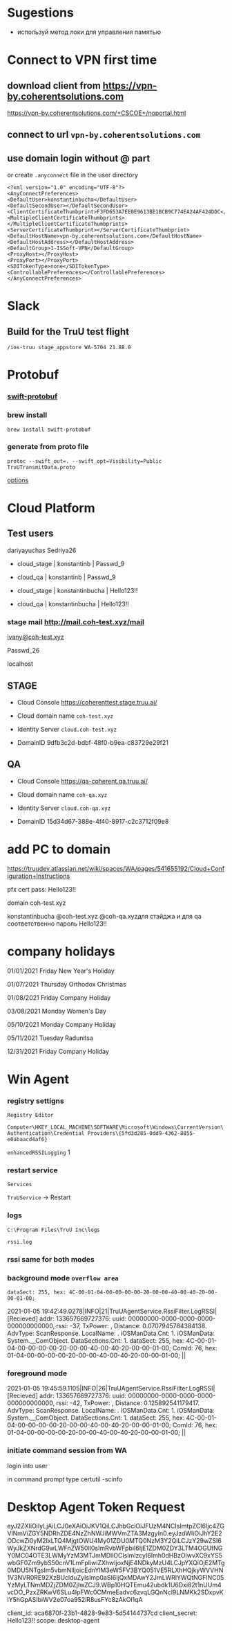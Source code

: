 # Sugestions 

* используй метод локи для управления памятью

# Connect to VPN first time

## download client from <https://vpn-by.coherentsolutions.com> 

https://vpn-by.coherentsolutions.com/+CSCOE+/noportal.html

## connect to url `vpn-by.coherentsolutions.com`

## use domain login without @ part

or create `.anyconnect` file in the user directory
```
<?xml version="1.0" encoding="UTF-8"?>
<AnyConnectPreferences>
<DefaultUser>konstantinbucha</DefaultUser>
<DefaultSecondUser></DefaultSecondUser>
<ClientCertificateThumbprint>F3FD653A7EE0E9613BE1BCB9C774EA24AF424DDC</ClientCertificateThumbprint>
<MultipleClientCertificateThumbprints></MultipleClientCertificateThumbprints>
<ServerCertificateThumbprint></ServerCertificateThumbprint>
<DefaultHostName>vpn-by.coherentsolutions.com</DefaultHostName>
<DefaultHostAddress></DefaultHostAddress>
<DefaultGroup>1-ISSoft-VPN</DefaultGroup>
<ProxyHost></ProxyHost>
<ProxyPort></ProxyPort>
<SDITokenType>none</SDITokenType>
<ControllablePreferences></ControllablePreferences>
</AnyConnectPreferences>
```

# Slack 

## Build for the TruU test flight

`/ios-truu stage_appstore WA-5704 21.88.0`

# Protobuf

### [swift-protobuf](https://github.com/apple/swift-protobuf)

### brew install

```
brew install swift-protobuf
```

### generate from proto file 

```
protoc --swift_out=. --swift_opt=Visibility=Public TruUTransmitData.proto
```

[options](https://github.com/apple/swift-protobuf/blob/master/Documentation/PLUGIN.md#generation-option-visibility---visibility-of-generated-types)


# Cloud Platform

## Test users

dariyayuchas Sedriya26 

* cloud_stage | konstantinb | Passwd_9

* cloud_qa | konstantinb | Passwd_9

* cloud_stage | konstantinbucha | Hello123!!

* cloud_qa | konstantinbucha | Hello123!!

### stage mail <http://mail.coh-test.xyz/mail>

ivany@coh-test.xyz

Passwd_26

localhost

## STAGE 

* Cloud Console <https://coherenttest.stage.truu.ai/>

* Cloud domain name `coh-test.xyz`

* Identity Server `cloud.coh-test.xyz`

* DomainID 9dfb3c2d-bdbf-48f0-b9ea-c83729e29f21


## QA

* Cloud Console <https://qa-coherent.qa.truu.ai/>

* Cloud domain name `coh-qa.xyz`

* Identity Server `cloud.coh-qa.xyz`

* DomainID 15d34d67-388e-4f40-8917-c2c3712f09e8 

# add PC to domain

<https://truudev.atlassian.net/wiki/spaces/WA/pages/541655192/Cloud+Configuration+Instructions>

pfx cert pass: Hello123!!

domain coh-test.xyz

konstantinbucha @coh-test.xyz @coh-qa.xyzдля стэйджа и для qa соответственно пароль Hello123!!

# company holidays

01/01/2021	Friday	New Year's Holiday

01/07/2021	Thursday	Orthodox Christmas

01/08/2021	Friday	Company Holiday

03/08/2021	Monday	Women's Day

05/10/2021	Monday	Company Holiday

05/11/2021	Tuesday	Radunitsa

12/31/2021	Friday	Company Holiday

# Win Agent 

### registry settigns 

`Registry Editor`

`Computer\HKEY_LOCAL_MACHINE\SOFTWARE\Microsoft\Windows\CurrentVersion\Authentication\Credential Providers\{5fd3d285-0dd9-4362-8855-e0abaacd4af6}`

`enhancedRSSILogging` 1

### restart service

`Services`

`TruUService` -> Restart

### logs

`C:\Program Files\TruU Inc\logs`

`rssi.log`


### rssi same for both modes

### background mode `overflow area`

`dataSect: 255, hex: 4C-00-01-04-00-00-00-00-20-00-00-40-00-40-20-00-00-01-00;`

2021-01-05 19:42:49.0278|INFO|21|TruUAgentService.RssiFilter.LogRSSI|[Recieved] addr: 133657669727376: uuid: 00000000-0000-0000-0000-000000000000, rssi: -37, TxPower: , Distance: 0.0707945784384138. AdvType: ScanResponse. LocalName: . iOSManData.Cnt: 1. iOSManData: System.__ComObject. DataSections.Cnt: 1. dataSect: 255, hex: 4C-00-01-04-00-00-00-00-20-00-00-40-00-40-20-00-00-01-00; ComId: 76, hex: 01-04-00-00-00-00-20-00-00-40-00-40-20-00-00-01-00; ||

### foreground mode

2021-01-05 19:45:59.1105|INFO|26|TruUAgentService.RssiFilter.LogRSSI|[Recieved] addr: 133657669727376: uuid: 00000000-0000-0000-0000-000000000000, rssi: -42, TxPower: , Distance: 0.125892541179417. AdvType: ScanResponse. LocalName: . iOSManData.Cnt: 1. iOSManData: System.__ComObject. DataSections.Cnt: 1. dataSect: 255, hex: 4C-00-01-04-00-00-00-00-20-00-00-40-00-40-20-00-00-01-00; ComId: 76, hex: 01-04-00-00-00-00-20-00-00-40-00-40-20-00-00-01-00; ||


### initiate command session from WA

login into user

in command prompt type certutil -scinfo

# Desktop Agent Token Request

eyJ2ZXIiOiIyLjAiLCJ0eXAiOiJKV1QiLCJhbGciOiJFUzM4NCIsImtpZCI6Ijc4ZGVlNmViZGY5NDRhZDE4NzZhNWJiMWVmZTA3MzgyIn0.eyJzdWIiOiJhY2E2ODcwZi0yM2IxLTQ4MjgtOWU4My01ZDU0MTQ0NzM3Y2QiLCJzY29wZSI6WyJkZXNrdG9wLWFnZW50Il0sImRvbWFpbiI6IjE1ZDM0ZDY3LTM4OGUtNGY0MC04OTE3LWMyYzM3MTJmMDllOCIsImlzcyI6Imh0dHBzOlwvXC9xYS5wbGF0Zm9ybS50cnV1LmFpIiwiZXhwIjoxNjE4NDkyMzU4LCJpYXQiOjE2MTg0MDU5NTgsIm5vbmNlIjoicEdnYlM3eW5FV3BYQ051VE5RLXhHQjkyWVVHN1V3NVR0RE92XzBUclduZyIsImp0aSI6IjQxMDAwY2JmLWRlYWQtNGFlNC05YzMyLTNmMDZjZDM0ZjIwZCJ9.WBp10HQTEmu42ubdk1U6Dxi82t1nUUm4vcDO_PzxZRKwV6SLu4IpFWc0CMmeEadvc6zvqLGQnNcl9LNMKk2SDxpvKlY5hGpASIbiWV2e07oa952iR8usFYc8zAkOI1qA

client_id: aca6870f-23b1-4828-9e83-5d54144737cd
client_secret: Hello123!!
scope: desktop-agent

